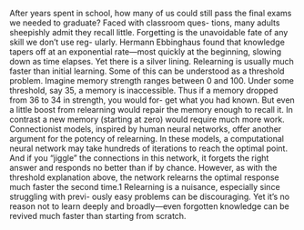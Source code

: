 After years spent in school, how many of us could still pass the
final exams we needed to graduate? Faced with classroom ques-
tions, many adults sheepishly admit they recall little.
Forgetting is the unavoidable fate of any skill we don’t use reg-
ularly. Hermann Ebbinghaus found that knowledge tapers off
at an exponential rate—most quickly at the beginning, slowing
down as time elapses.
Yet there is a silver lining. Relearning is usually much faster than
initial learning. Some of this can be understood as a threshold
problem. Imagine memory strength ranges between 0 and 100.
Under some threshold, say 35, a memory is inaccessible. Thus
if a memory dropped from 36 to 34 in strength, you would for-
get what you had known. But even a little boost from relearning
would repair the memory enough to recall it. In contrast a new
memory (starting at zero) would require much more work.
Connectionist models, inspired by human neural networks, offer
another argument for the potency of relearning. In these models,
a computational neural network may take hundreds of iterations
to reach the optimal point. And if you “jiggle” the connections in
this network, it forgets the right answer and responds no better
than if by chance. However, as with the threshold explanation
above, the network relearns the optimal response much faster
the second time.1
Relearning is a nuisance, especially since struggling with previ-
ously easy problems can be discouraging. Yet it’s no reason not
to learn deeply and broadly—even forgotten knowledge can be
revived much faster than starting from scratch.